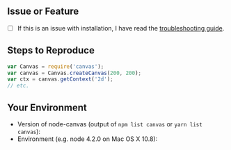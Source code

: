 ## Issue or Feature
- [ ] If this is an issue with installation, I have read the [troubleshooting guide](https://github.com/Automattic/node-canvas/issues/1511).

<!--- Provide info about the bug or feature. -->

## Steps to Reproduce
<!--- For bugs, provide a short, complete code example to reproduce the issue. -->
```js
var Canvas = require('canvas');
var canvas = Canvas.createCanvas(200, 200);
var ctx = canvas.getContext('2d');
// etc.
```

## Your Environment
* Version of node-canvas (output of `npm list canvas` or `yarn list canvas`):
* Environment (e.g. node 4.2.0 on Mac OS X 10.8):
